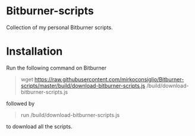 # Bitburner-scripts

Collection of my personal Bitburner scripts.

# Installation

Run the following command on Bitburner

> wget https://raw.githubusercontent.com/mirkoconsiglio/Bitburner-scripts/master/build/download-bitburner-scripts.js /build/download-bitburner-scripts.js

followed by

> run /build/download-bitburner-scripts.js

to download all the scripts.